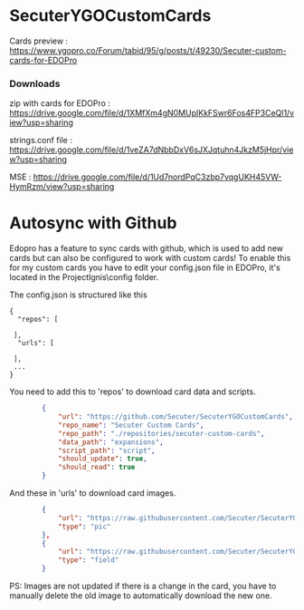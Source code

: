 # SecuterYGOCustomCards
Cards preview : https://www.ygopro.co/Forum/tabid/95/g/posts/t/49230/Secuter-custom-cards-for-EDOPro

### Downloads
zip with cards for EDOPro : https://drive.google.com/file/d/1XMfXm4gN0MUpIKkFSwr6Fos4FP3CeQl1/view?usp=sharing
 
strings.conf file : https://drive.google.com/file/d/1veZA7dNbbDxV6sJXJqtuhn4JkzM5jHpr/view?usp=sharing

MSE : https://drive.google.com/file/d/1Ud7nordPqC3zbp7vqgUKH45VW-HymRzm/view?usp=sharing


# Autosync with Github

Edopro has a feature to sync cards with github, which is used to add new cards but can also be configured to work with custom cards!
To enable this for my custom cards you have to edit your config.json file in EDOPro, it's located in the ProjectIgnis\config folder.

The config.json is structured like this
```
{
  "repos": [
  
 ],
  "urls": [
  
 ],
 ...
}
```

You need to add this to 'repos' to download card data and scripts.
```json
		{
			"url": "https://github.com/Secuter/SecuterYGOCustomCards",
			"repo_name": "Secuter Custom Cards",
			"repo_path": "./repositories/secuter-custom-cards",
			"data_path": "expansions",
			"script_path": "script",
			"should_update": true,
			"should_read": true
		}
```

And these in 'urls' to download card images.
```json
		{
			"url": "https://raw.githubusercontent.com/Secuter/SecuterYGOCustomCards-pics/master/{}.png",
			"type": "pic"
		},
		{
			"url": "https://raw.githubusercontent.com/Secuter/SecuterYGOCustomCards-pics/master/field/{}.png",
			"type": "field"
		}
```

PS: Images are not updated if there is a change in the card, you have to manually delete the old image to automatically download the new one.
